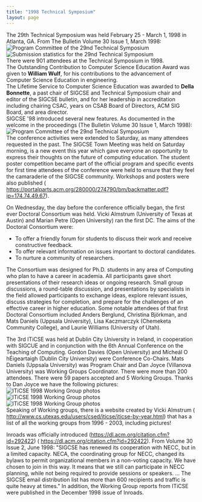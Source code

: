 ```yaml
---
title: "1998 Technical Symposium"
layout: page
---
```


The 29th Technical Symposium was held February 25 - March 1, 1998 in
Atlanta, GA. From The Bulletin Volume 30 Issue 1, March 1998:\
![Program Committee of the 29nd Technical
Symposium](../../files/images/50yearsofSIGCSE/29thTS-committee.jpg)\
![Submission statistics for the 29nd Technical
Symposium](../../files/images/50yearsofSIGCSE/29thTS-statistics.jpg)\
There were 901 attendees at the Technical Symposium in 1998.\
The Outstanding Contribution to Computer Science Education Award was
given to **William Wulf**, for his contributions to the advancement of
Computer Science Education in engineering.\
The Lifetime Service to Computer Science Education was awarded to
**Della Bonnette**, a past chair of SIGCSE and Technical Symposium chair
and editor of the SIGCSE bulletin, and for her leadership in
accreditation including chairing CSAC, years on CSAB Board of Directors,
ACM SIG Board, and area director.\
SIGCSE \'98 introduced several new features. As documented in the
welcome in the proceedings (The Bulletin Volume 30 Issue 1, March
1998):\
![Program Committee of the 29nd Technical
Symposium](../../files/images/50yearsofSIGCSE/29thTS-chair%20message.jpg)\
The conference activities were extended to Saturday, as many attendees
requested in the past. The SIGCSE Town Meeting was held on Saturday
morning, is a new event this year which gave everyone an opportunity to
express their thoughts on the future of computing education. The student
poster competition became part of the official program and specific
events for first time attendees of the conference were held to ensure
that they feel the camaraderie of the SIGCSE community. Workshops and
posters were also published (
<https://portalparts.acm.org/280000/274790/bm/backmatter.pdf?ip=174.74.49.67>).

On Wednesday, the day before the conference officially began, the first
ever Doctoral Consortium was held. Vicki Almstrum (University of Texas
at Austin) and Marian Petre (Open University) ran the first DC. The aims
of the Doctoral Consortium were:

-   To offer a friendly forum for students to discuss their work and
    receive constructive feedback.
-   To offer relevant information on issues important to doctoral
    candidates.
-   To nurture a community of researchers.

The Consortium was designed for Ph.D. students in any area of Computing
who plan to have a career in academia. All participants gave short
presentations of their research ideas or ongoing research. Small group
discussions, a round-table discussion, and presentations by specialists
in the field allowed participants to exchange ideas, explore relevant
issues, discuss strategies for completion, and prepare for the
challenges of an effective career in higher education. Some notable
attendees of that first Doctoral Consortium included Anders Berglund,
Christina Björkman, and Mats Daniels (Uppsala University), Lisa
Kaczmarczyk (Chemeketa Community College), and Laurie Williams
(University of Utah).

The 3rd ITiCSE was held at Dublin City University in Ireland, in
cooperation with SIGCUE and in conjunction with the 6th Annual
Conference on the Teaching of Computing. Gordon Davies (Open University)
and Mícheál O hÉigeartaigh (Dublin City University) were Conference
Co-Chairs. Mats Daniels (Uppsala University) was Program Chair and Dan
Joyce (Villanova University) was Working Groups Coordinator. There were
more than 200 attendees. There were 59 papers accepted and 5 Working
Groups. Thanks to Dan Joyce we have the following pictures:\
![ITiCSE 1998 Working Group
photos](../../files/images/50yearsofSIGCSE/ITiCSE-WG-1998-1.jpg)\
![ITiCSE 1998 Working Group
photos](../../files/images/50yearsofSIGCSE/ITiCSE-WG-1998-2.jpg)\
![ITiCSE 1998 Working Group
photos](../../files/images/50yearsofSIGCSE/ITiCSE-WG-1998-3.jpg)\
Speaking of Working groups, there is a website created by Vicki Almstrum
( <http://www.cs.utexas.edu/users/csed/iticse/iticse-by-year.html>) that
has a list of all the working groups from 1996 - 2003, including
pictures!

Inroads was officially introduced
(<https://dl.acm.org/citation.cfm?id=292422>) (
<https://dl.acm.org/citation.cfm?id=292422>). From Volume 30 Issue 2,
June 1998: \"SIGCSE has renewed its cooperation with NECC, but in a
limited capacity. NECA, the coordinating group for NECC, changed its
bylaws to permit organizational members in a non-voting capacity. We
have chosen to join in this way. It means that we still can participate
in NECC planning, while not being required to provide sessions or
speakers. ... The SIGCSE email distribution list has more than 600
recipients and traffic is quite heavy at times.\" In addition, the
Working Group reports from ITiCSE were published in the December 1998
issue of Inroads.